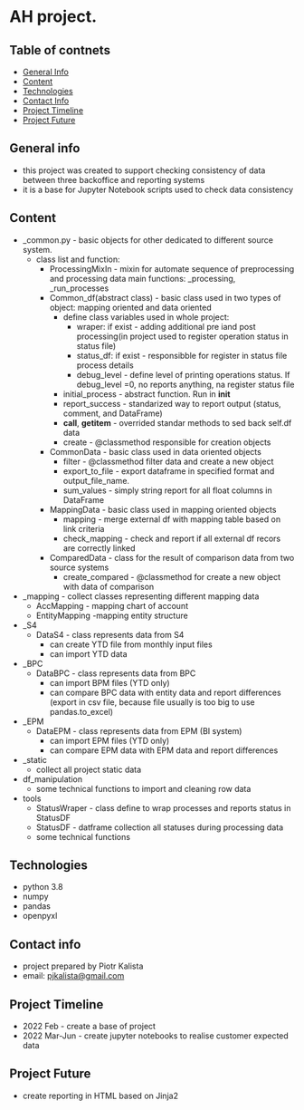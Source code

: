 # AH project. 

## Table of contnets
* [General Info](#general-info)
* [Content](#content)
* [Technologies](#technologies)
* [Contact Info](#contact-info)
* [Project Timeline](#project-timeline)
* [Project Future](#project-future)

## General info
* this project was created to support checking consistency of data between three backoffice and reporting systems
* it is a base for Jupyter Notebook scripts used to check data consistency

## Content
* _common.py - basic objects for other dedicated to different source system. 
    * class list and function:
        * ProcessingMixIn - mixin for automate sequence of preprocessing and processing data
        main functions: _processing, _run_processes
        * Common_df(abstract class) - basic class used in two types of object: mapping oriented and data oriented
            * define class variables used in whole project:
                * wraper: if exist - adding additional pre iand post processing(in project used to register operation status in status file)
                * status_df: if exist - responsibble for register in status file process details
                * debug_level - define level of printing operations status. If debug_level =0, no reports anything, na register status file
            * initial_process - abstract function. Run in __init__
            * report_success - standarized way to report output (status, comment, and DataFrame) 
            * __call__, __getitem__ - overrided standar methods to sed back self.df data
            * create - @classmethod responsible for creation objects 
        * CommonData - basic class used in data oriented objects
            * filter - @classmethod filter data and create a new object
            * export_to_file - export dataframe in specified format and output_file_name.
            * sum_values - simply string report for all float columns in DataFrame 
        * MappingData - basic class used in mapping oriented objects
            * mapping - merge external df with mapping table based on link criteria
            * check_mapping - check and report if all external df recors are correctly linked
        * ComparedData - class for the result of comparison data from two source systems
            * create_compared - @classmethod for create a new object with data of comparison
* _mapping - collect classes representing different mapping data
    * AccMapping - mapping chart of account
    * EntityMapping -mapping entity structure
* _S4
    * DataS4 - class represents data from S4 
        * can create YTD file from monthly input files
        * can import YTD data
* _BPC
    * DataBPC - class represents data from BPC
        * can import BPM files (YTD only)
        * can compare BPC data with entity data and report differences (export in csv file, because file usually is too big to use pandas.to_excel) 
* _EPM
    * DataEPM - class represents data from EPM (BI system) 
        * can import EPM files (YTD only)
        * can compare EPM data with EPM data and report differences
* _static
    * collect all project static data
* df_manipulation
    * some technical functions to import and cleaning row data
* tools
    * StatusWraper - class define to wrap processes and reports status in StatusDF
    * StatusDF - datframe collection all statuses during processing data
    * some technical functions

## Technologies
* python 3.8
* numpy
* pandas 
* openpyxl

## Contact info
* project prepared by Piotr Kalista
* email: pjkalista@gmail.com

## Project Timeline
* 2022 Feb - create a base of project
* 2022 Mar-Jun - create jupyter notebooks to realise customer expected data 

## Project Future
* create reporting in HTML based on Jinja2